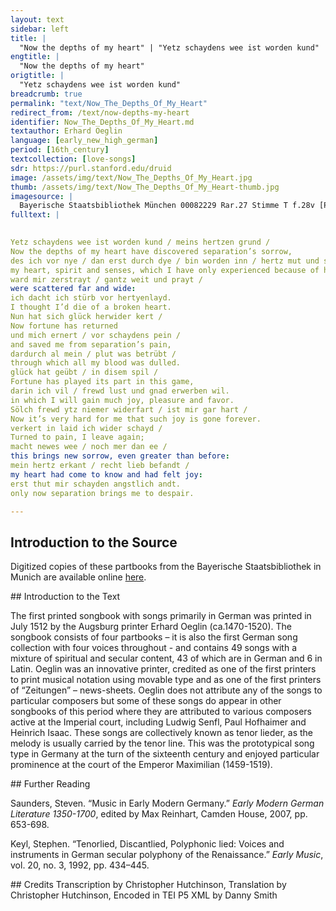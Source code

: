 ```yaml
---
layout: text
sidebar: left
title: |
  "Now the depths of my heart" | "Yetz schaydens wee ist worden kund"
engtitle: |
  "Now the depths of my heart"
origtitle: |
  "Yetz schaydens wee ist worden kund"
breadcrumb: true
permalink: "text/Now_The_Depths_Of_My_Heart"
redirect_from: /text/now-depths-my-heart
identifier: Now_The_Depths_Of_My_Heart.md
textauthor: Erhard Oeglin
language: [early_new_high_german]
period: [16th_century]
textcollection: [love-songs]
sdr: https://purl.stanford.edu/druid 
image: /assets/img/text/Now_The_Depths_Of_My_Heart.jpg
thumb: /assets/img/text/Now_The_Depths_Of_My_Heart-thumb.jpg
imagesource: |
  Bayerische Staatsbibliothek München 00082229 Rar.27 Stimme T f.28v [Public Domain]
fulltext: |
  

Yetz schaydens wee ist worden kund / meins hertzen grund /
Now the depths of my heart have discovered separation’s sorrow,
des ich vor nye / dan erst durch dye / bin worden inn / hertz mut und synn /
my heart, spirit and senses, which I have only experienced because of her,
ward mir zerstrayt / gantz weit und prayt /
were scattered far and wide:
ich dacht ich stürb vor hertyenlayd.
I thought I’d die of a broken heart.
Nun hat sich glück herwider kert /
Now fortune has returned
und mich ernert / vor schaydens pein /
and saved me from separation’s pain,
dardurch al mein / plut was betrübt /
through which all my blood was dulled.
glück hat geübt / in disem spil /
Fortune has played its part in this game,
darin ich vil / frewd lust und gnad erwerben wil.
in which I will gain much joy, pleasure and favor.
Sölch frewd ytz niemer widerfart / ist mir gar hart /
Now it’s very hard for me that such joy is gone forever.
verkert in laid ich wider schayd /
Turned to pain, I leave again;
macht newes wee / noch mer dan ee /
this brings new sorrow, even greater than before:
mein hertz erkant / recht lieb befandt /
my heart had come to know and had felt joy:
erst thut mir schayden angstlich andt.
only now separation brings me to despair.

--- 
```

## Introduction to the Source 
<p>Digitized copies of these partbooks from the Bayerische Staatsbibliothek in Munich are available online <a href="https://stimmbuecher.digitale-sammlungen.de//view?id=bsb00082229">here</a>.</p>
## Introduction to the Text 
<p>The first printed songbook with songs primarily in German was printed in July 1512 by the Augsburg printer Erhard Oeglin (ca.1470-1520). The songbook consists of four partbooks – it is also the first German song collection with four voices throughout - and contains 49 songs with a mixture of spiritual and secular content, 43 of which are in German and 6 in Latin. Oeglin was an innovative printer, credited as one of the first printers to print musical notation using movable type and as one of the first printers of “Zeitungen” – news-sheets. Oeglin does not attribute any of the songs to particular composers but some of these songs do appear in other songbooks of this period where they are attributed to various composers active at the Imperial court, including Ludwig Senfl, Paul Hofhaimer and Heinrich Isaac. These songs are collectively known as tenor lieder, as the melody is usually carried by the tenor line. This was the prototypical song type in Germany at the turn of the sixteenth century and enjoyed particular prominence at the court of the Emperor Maximilian (1459-1519).</p>
## Further Reading 
<p>Saunders, Steven. “Music in Early Modern Germany.” <em>Early Modern German Literature 1350-1700</em>, edited by Max Reinhart, Camden House, 2007, pp. 653-698.</p> <p>Keyl, Stephen. “Tenorlied, Discantlied, Polyphonic lied: Voices and instruments in German secular polyphony of the Renaissance.” <em>Early Music</em>, vol. 20, no. 3, 1992, pp. 434–445.</p>
## Credits
Transcription by Christopher Hutchinson, Translation by Christopher Hutchinson, Encoded in TEI P5 XML by Danny Smith
